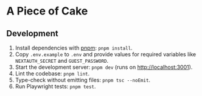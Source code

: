 # A Piece of Cake

## Development

1. Install dependencies with [pnpm](https://pnpm.io): `pnpm install`.
2. Copy `.env.example` to `.env` and provide values for required variables like `NEXTAUTH_SECRET` and `GUEST_PASSWORD`.
3. Start the development server: `pnpm dev` (runs on [http://localhost:3001](http://localhost:3001)).
4. Lint the codebase: `pnpm lint`.
5. Type-check without emitting files: `pnpm tsc --noEmit`.
6. Run Playwright tests: `pnpm test`.
